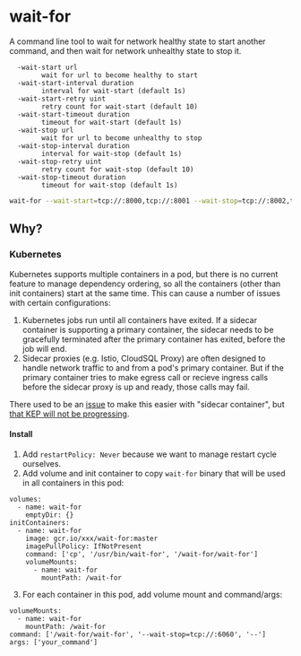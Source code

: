 # wait-for

A command line tool to wait for network healthy state to start another command, and then wait for network unhealthy state to stop it.

```
  -wait-start url
    	wait for url to become healthy to start
  -wait-start-interval duration
    	interval for wait-start (default 1s)
  -wait-start-retry uint
    	retry count for wait-start (default 10)
  -wait-start-timeout duration
    	timeout for wait-start (default 1s)
  -wait-stop url
    	wait for url to become unhealthy to stop
  -wait-stop-interval duration
    	interval for wait-stop (default 1s)
  -wait-stop-retry uint
    	retry count for wait-stop (default 10)
  -wait-stop-timeout duration
    	timeout for wait-stop (default 1s)
```

```bash
wait-for --wait-start=tcp://:8000,tcp://:8001 --wait-stop=tcp://:8002,tcp://:8003 -- sleep 60
```

## Why?

### Kubernetes

Kubernetes supports multiple containers in a pod, but there is no current feature to manage dependency ordering, so all the containers (other than init containers) start at the same time. This can cause a number of issues with certain configurations:

1. Kubernetes jobs run until all containers have exited. If a sidecar container is supporting a primary container, the sidecar needs to be gracefully terminated after the primary container has exited, before the job will end.
2. Sidecar proxies (e.g. Istio, CloudSQL Proxy) are often designed to handle network traffic to and from a pod's primary container. But if the primary container tries to make egress call or recieve ingress calls before the sidecar proxy is up and ready, those calls may fail.

There used to be an [issue](https://github.com/kubernetes/enhancements/issues/753) to make this easier with "sidecar container", but [that KEP will not be progressing](https://github.com/kubernetes/enhancements/issues/753#issuecomment-713471597).

#### Install

1. Add `restartPolicy: Never` because we want to manage restart cycle ourselves.
2. Add volume and init container to copy `wait-for` binary that will be used in all containers in this pod:

```
volumes:
  - name: wait-for
    emptyDir: {}
initContainers:
  - name: wait-for
    image: gcr.io/xxx/wait-for:master
    imagePullPolicy: IfNotPresent
    command: ['cp', '/usr/bin/wait-for', '/wait-for/wait-for']
    volumeMounts:
      - name: wait-for
        mountPath: /wait-for
```

3. For each container in this pod, add volume mount and command/args:

```
volumeMounts:
  - name: wait-for
    mountPath: /wait-for
command: ['/wait-for/wait-for', '--wait-stop=tcp://:6060', '--']
args: ['your_command']
```
